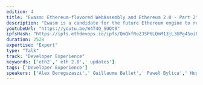 ```yaml
---
edition: 4
title: "Ewasm: Ethereum-flavored WebAssembly and Ethereum 2.0 - Part 2"
description: "Ewasm is a candidate for the future Ethereum engine to replace EVM with the rollout of Shasper. Ewasm stands for Ethereum-flavored WebAssembly and it encompasses a broad range of initiatives being led by the Foundation Ewasm team including building an execution engine for Ethereum 2.0, adding support for a host of languages including C++, Rust, and AssemblyScript, and lots of related research and tooling to make Ethereum development easier and more powerful than ever. The team is in the process of launching a public testnet and releasing tooling which will be officially announced in this breakout session. In addition, members of the Ewasm team will introduce the technology, walk through the new stack, and give demos of the bleeding edge development tooling we've built around Rust, AssemblyScript, and other frameworks. We'll have an hour-long workshop where developers can download the new tools and get their hands dirty, building and deploying their first Ewasm-compatible smart contracts, with the team serving as mentors."
youtubeUrl: "https://youtu.be/W4T4Q_SUQt0"
ipfsHash: "https://ipfs.ethdevops.io/ipfs/QmQkfRoZJSP6LQmM13jL3GPg4SoiBjPWqLcPGzRhWFmfR1?filename=Ewasm_-_Ethereum-flavored_WebAssembly_and_Ethereum_2.0_-_Part_2_Devcon4-W4T4Q_SUQt0.mp4"
duration: 2528
expertise: "Expert"
type: "Talk"
track: "Developer Experience"
keywords: ['eth2',' eth 2.0',' updates']
tags: ['Developer Experience']
speakers: ['Alex Beregszaszi',' Guillaume Ballet',' Paweł Bylica',' Hugo De La Cruz',' Casey Detrio',' Paul Dworzanski',' Jake Lang',' Lane Rettig',' Jared Wasinger']
---
```

